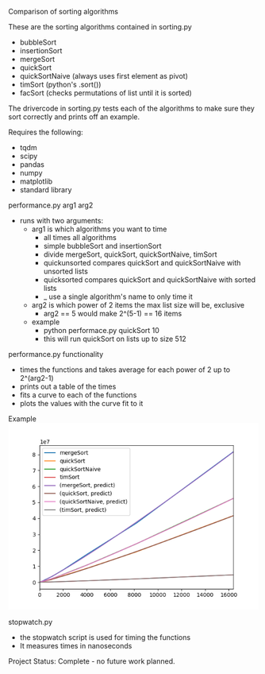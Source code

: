 Comparison of sorting algorithms

These are the sorting algorithms contained in sorting.py
* bubbleSort
* insertionSort
* mergeSort
* quickSort
* quickSortNaive (always uses first element as pivot)
* timSort (python's .sort())
* facSort (checks permutations of list until it is sorted)

The drivercode in sorting.py tests each of the algorithms to make sure they sort correctly and prints off an example.

Requires the following:
* tqdm
* scipy
* pandas
* numpy
* matplotlib
* standard library

performance.py arg1 arg2
* runs with two arguments:
	* arg1 is which algorithms you want to time
		* all				times all algorithms
		* simple			bubbleSort and insertionSort
		* divide			mergeSort, quickSort, quickSortNaive, timSort
		* quickunsorted		compares quickSort and quickSortNaive with unsorted lists
		* quicksorted		compares quickSort and quickSortNaive with sorted lists
		* _					use a single algorithm's name to only time it
	* arg2 is which power of 2 items the max list size will be, exclusive
		* arg2 == 5 would make 2^(5-1) == 16 items
	* example
		* python performace.py quickSort 10
		* this will run quickSort on lists up to size 512

performance.py functionality
* times the functions and takes average for each power of 2 up to 2^(arg2-1)
* prints out a table of the times
* fits a curve to each of the functions
* plots the values with the curve fit to it

Example
![](divide_example.png)

stopwatch.py
* the stopwatch script is used for timing the functions
* It measures times in nanoseconds

Project Status: Complete - no future work planned.